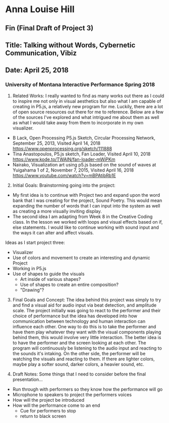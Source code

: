 # Anna Louise Hill
## Fin (Final Draft of Project 3)

## Title: Talking without Words, Cybernetic Communication, Vibiz
## Date: April 25, 2018
### University of Montana Interactive Performance Spring 2018

1. Related Works:
I really wanted to find as many works out there as I could to inspire me not only in visual aesthetics but also what I am capable of creating in P5.js, a relatively new program for me. Luckily, there are a lot of open source resources out there for me to reference. Below are a few of the sources I've explored and what intrigued me about them as well as what I would take away from them to incorporate in my own visualizer.

- B Lack, Open Processing P5.js Sketch, Circular Processing Network, September 25, 2013, Visited April 14, 2018
https://www.openprocessing.org/sketch/111888
- Tina Anastopoulos, P5.js sketch, Fan Loader, Visited April 10, 2018
https://www.kode.to/TWAIN/fan-loader-mWjPKm
- Nairako, Visualization art using p5.js based on the sound of waves at Yuigahama 1 of 2, November 7, 2015, Visited April 16, 2018
https://www.youtube.com/watch?v=mBPAtibRb1E

2. Initial Goals:
Brainstorming going into the project:
- My first idea is to continue with Project two and expand upon the word bank that I was creating for the project, Sound Poetry. This would mean expanding the number of words that I can input into the system as well as creating a more visually inviting display.
- The second idea I am adapting from Week 8 in the Creative Coding class. In the lesson we worked with loops and visual effects based on if, else statements. I would like to continue working with sound input and the ways it can alter and affect visuals.

Ideas as I start project three:
- Visualizer
- Use of colors and movement to create an interesting and dynamic Project
- Working in P5.js
- Use of shapes to guide the visuals
  - Art inside of various shapes?
  - Use of shapes to create an entire composition?
  - "Drawing"?

3. Final Goals and Concept:
The idea behind this project was simply to try and find a visual aid for audio input via beat detection, and amplitude scale. The project initially was going to react to the performer and their choice of performance but the idea has developed into how communication between technology and human interaction can influence each other. One way to do this is to take the performer and have them play whatever they want with the visual components playing behind them, this would involve very little interaction. The better idea is to have the performer and the screen looking at each other. The program will continuously be listening to the audio input and reacting to the sounds it's intaking. On the other side, the performer will be watching the visuals and reacting to them. If there are lighter colors, maybe play a softer sound, darker colors, a heavier sound, etc.

4. Draft Notes:
Some things that I need to consider before the final presentation...
- Run through with performers so they know how the performance will go
- Microphone to speakers to project the performers voices
- How will the project be introduced
- How will the performance come to an end
  - Cue for performers to stop
  - return to black screen
